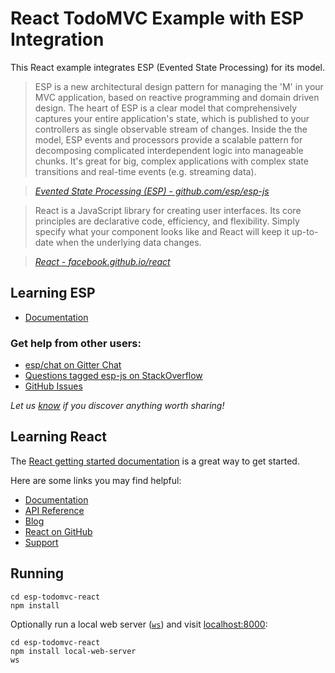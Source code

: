 # React TodoMVC Example with ESP Integration

This React example integrates ESP (Evented State Processing) for its model.

> ESP is a new architectural design pattern for managing the 'M' in your MVC application, based on reactive programming and domain driven design. The heart of ESP is a clear model that comprehensively captures your entire application's state, which is published to your controllers as single observable stream of changes. Inside the the model, ESP events and processors provide a scalable pattern for decomposing complicated interdependent logic into manageable chunks. It's great for big, complex applications with complex state transitions and real-time events (e.g. streaming data).

> _[Evented State Processing (ESP) - github.com/esp/esp-js](https://github.com/esp/esp-js)_

<!-- -->

> React is a JavaScript library for creating user interfaces. Its core principles are declarative code, efficiency, and flexibility. Simply specify what your component looks like and React will keep it up-to-date when the underlying data changes.

> _[React - facebook.github.io/react](http://facebook.github.io/react)_

## Learning ESP

- [Documentation](http://esp.readthedocs.org)

### Get help from other users:

- [esp/chat on Gitter Chat](https://gitter.im/esp/chat)
- [Questions tagged esp-js on StackOverflow](http://stackoverflow.com/questions/tagged/esp-js)
- [GitHub Issues](https://github.com/esp/esp-js/issues)

*Let us [know](https://github.com/esp/esp-js/issues) if you discover anything worth sharing!*

## Learning React

The [React getting started documentation](http://facebook.github.io/react/docs/getting-started.html) is a great way to get started.

Here are some links you may find helpful:

* [Documentation](http://facebook.github.io/react/docs/getting-started.html)
* [API Reference](http://facebook.github.io/react/docs/reference.html)
* [Blog](http://facebook.github.io/react/blog/)
* [React on GitHub](https://github.com/facebook/react)
* [Support](http://facebook.github.io/react/support.html)

## Running

```shell
cd esp-todomvc-react
npm install
```

Optionally run a local web server ([`ws`](https://www.npmjs.com/package/local-web-server)) and visit [localhost:8000](http://localhost:8000/):

```shell
cd esp-todomvc-react
npm install local-web-server
ws
```
